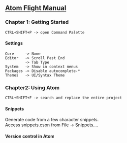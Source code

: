 ## [Atom Flight Manual](https://flight-manual.atom.io/)

### Chapter 1: Getting Started

```
CTRL+SHIFT+P -> open Command Palette
```

#### Settings

```
Core     -> None
Editor   -> Scroll Past End
         -> Tab Type
System   -> Show in context menus
Packages -> Disable autocomplete-*
Themes   -> UI/Syntax Theme
```

### Chapter2: Using Atom

```
CTRL+SHIFT+F -> search and replace the entire project
```

#### Snippets

Generate code from a few character snippets.  
Access snippets.cson from File -> Snippets....

#### Version control in Atom
